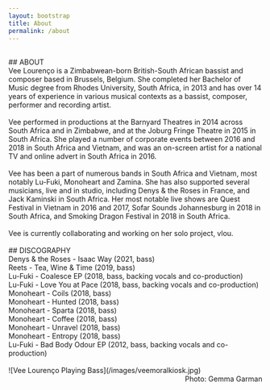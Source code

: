 ```yaml
---
layout: bootstrap
title: About
permalink: /about
---
```


<br />
## ABOUT
<br />
Vee Lourenço is a Zimbabwean-born British-South African bassist and composer based in Brussels, Belgium. She completed her Bachelor of Music degree from Rhodes University, South Africa, in 2013 and has over 14 years of experience in various musical contexts as a bassist, composer, performer and recording artist. 
<br />
<br />
Vee performed in productions at the Barnyard Theatres in 2014 across South Africa and in Zimbabwe, and at the Joburg Fringe Theatre in 2015 in South Africa. She played a number of corporate events between 2016 and 2018 in South Africa and Vietnam, and was an on-screen artist for a national TV and online advert in South Africa in 2016. 
<br />
<br />
Vee has been a part of numerous bands in South Africa and Vietnam, most notably Lu-Fuki, Monoheart and Zamina. She has also supported several musicians, live and in studio, including Denys & the Roses in France, and Jack Kaminski in South Africa. Her most notable live shows are Quest Festival in Vietnam in 2016 and 2017, Sofar Sounds Johannesburg in 2018 in South Africa, and Smoking Dragon Festival in 2018 in South Africa.
<br />
<br />
Vee is currently collaborating and working on her solo project, vlou.
<br />
<br />
## DISCOGRAPHY
<br />
Denys & the Roses - Isaac Way (2021, bass)
<br />
Reets - Tea, Wine & Time (2019, bass)
<br />
Lu-Fuki - Coalesce EP (2018, bass, backing vocals and co-production)
<br />
Lu-Fuki - Love You at Pace (2018, bass, backing vocals and co-production)
<br />
Monoheart - Coils (2018, bass)
<br />
Monoheart - Hunted (2018, bass)
<br />
Monoheart - Sparta (2018, bass)
<br />
Monoheart - Coffee (2018, bass)
<br />
Monoheart - Unravel (2018, bass)
<br />
Monoheart - Entropy (2018, bass)
<br />
Lu-Fuki - Bad Body Odour EP (2012, bass, backing vocals and co-production)
<br />
<br />
![Vee Lourenço Playing Bass](/images/veemoralkiosk.jpg)
<div style="text-align: right"> Photo: Gemma Garman </div>